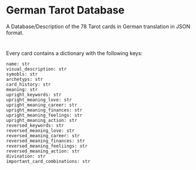 # German Tarot Database
A Database/Description of the 78 Tarot cards in German translation in JSON format.
#
Every card contains a dictionary with the following keys:    

    name: str
    visual_description: str
    symobls: str
    archetyps: str
    card_history: str
    meaning: str
    upright_keywords: str
    upright_meaning_love: str
    upright_meaning_career: str
    upright_meaning_finances: str
    upright_meaning_feelings: str
    upright_meaning_action: str
    reversed_keywords: str
    reversed_meaning_love: str
    reversed_meaning_career: str
    reversed_meaning_finances: str
    reversed_meaning_feeliings: str
    reversed_meaning_action: str
    divination: str
    important_card_combinations: str
